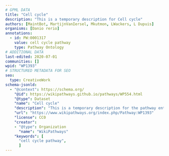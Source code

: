 ```yaml
---
# GPML DATA
title: "Cell cycle"
description: "This is a temporary description for Cell cycle"
authors: [MaintBot, MartijnVanIersel, Mkutmon, LWackers, L Dupuis]
organisms: [Danio rerio]
annotations:
  - id: PW:0001317
    value: cell cycle pathway
    type: Pathway Ontology
# ADDITIONAL DATA
last-edited: 2020-07-01
communities: []
wpid: "WP1393"
# STRUCTURED METADATA FOR SEO
seo:
  type: CreativeWork
schema-jsonld:
  - "@context": https://schema.org/
    "@id": https://wikipathways.github.io/pathways/WP554.html
    "@type": Dataset
    "name": "Cell cycle"
    "description": "This is a temporary description for the pathway entitled: Cell cycle"
    "url": "https://www.wikipathways.org/index.php/Pathway:WP1393"
    "license": CC0
    "creator":
    - "@type": Organization
      "name": "WikiPathways"
    "keywords": [
      "cell cycle pathway",
      ]
---
```

